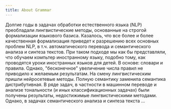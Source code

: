 ```yaml
---
title: About Grammar
---
```

Долгие годы в задачах обработки естественного языка (NLP) преобладали лингвистические методы, основанные на строгой формализации
языкового базиса. Казалось, что все более и более качественная формализация приведет к разрешению всех основных проблем NLP, в т.ч. 
автоматического перевода и семантического анализа и синтеза текстов. При таком подходе мы как бы представляли, что обучаем компьтер
иностранному языку, подобно тому, как проводятся уроки иностранных языков для детей. В основе: словари и правила. Однако, 
"бесконечное" увеличение числа правил не приводило к желаемым результатам.
На смену лингвистическим пришли нейросетевые методы. Полную семантику заменила семантика дистрибутивная. 
В ряде задач, в частности в машинном переводе и анализе тональности (и иных классификационных задачах) были получены результаты, недостижимые лингвистическими методами. 
Однако, в задачах семантического анализа и синтеза текста ...
